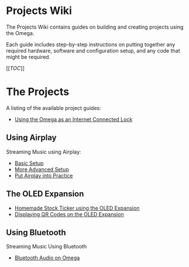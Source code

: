 # Projects Wiki

The Projects Wiki contains guides on building and creating projects using the Omega. 

Each guide includes step-by-step instructions on putting together any required hardware, software and configuration setup, and any code that might be required.

[[_TOC_]]



[//]: # (The Projects)

# The Projects

A listing of the available project guides:

* [Using the Omega as an Internet Connected Lock](./Using-Omega-As-Remote-Lock)

## Using Airplay

Streaming Music using Airplay:
  * [Basic Setup](./How-To-Stream-music-Using-Airplay/1.Installing-ShairportSync)
  * [More Advanced Setup](./How-To-Stream-music-Using-Airplay/2.Advanced-Settings)
  * [Put Airplay into Practice](./How-To-Stream-music-Using-Airplay/3.Put-Airplay-into-Practice)

## The OLED Expansion
* [Homemade Stock Ticker using the OLED Expansion](./Homemade_Stock_Ticker)
* [Displaying QR Codes on the OLED Expansion](./OLED-QR-Code-Generator)

## Using Bluetooth

Streaming Music Using Bluetooth

* [Bluetooth Audio on Omega](../Tutorials/Bluetooth-Streaming-Audio)
